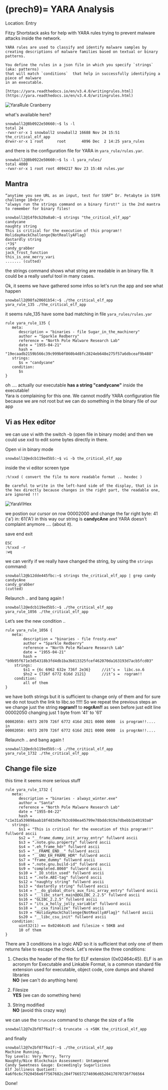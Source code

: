 (prech9)=
YARA Analysis
==================

Location: Entry

Fitzy Shortstack asks for help with YARA rules trying to prevent malware attacks inside the network.

```{note}
YARA rules are used to classify and identify malware samples by creating descriptions of malware families based on textual or binary patterns.

You define the rules in a json file in which you specify `strings` (aka: patterns)
that will match `conditions`  that help in successfully identifying a piece of malware
in an executable.

[https://yara.readthedocs.io/en/v3.4.0/writingrules.html](https://yara.readthedocs.io/en/v3.4.0/writingrules.html)
```

![YaraRule Cranberry](images/yara.png)

what's available here?
```
snowball2@8b0922e50660:~$ ls -l 
total 24
-rwxr-xr-x 1 snowball2 snowball2 16688 Nov 24 15:51 the_critical_elf_app
drwxr-xr-x 1 root      root       4096 Dec  2 14:25 yara_rules
```

and there is the configuration file for YARA in `yara_rule/rules.yar`.
```
snowball2@8b0922e50660:~$ ls -l yara_rules/ 
total 4000
-rwxr-xr-x 1 root root 4094217 Nov 23 15:48 rules.yar
```

## Mantra
```{admonition} Remember!
“anytime you see URL as an input, test for SSRF” Dr. Petabyte in SSFR challenge 10<br/> 
"always run the strings command on a binary first!" is the 2nd mantra to remember for binary files!
```

```
snowball2@14f0cb20a8a0:~$ strings "the_critical_elf_app" 
candycane
naughty string
This is critical for the execution of this program!!
HolidayHackChallenge{NotReallyAFlag}
dastardly string
:*3$"
candy_grabber
jack_frost_function
this_is_one_merry_vari
....... (cutted)
```
the strings command shows what string are readable in an binary file. It could be a really useful tool in many cases. 


Ok, it seems we have gathered some infos so let's run the app and see what happen
```
snowball2@98fa20601b54:~$ ./the_critical_elf_app 
yara_rule_135 ./the_critical_elf_app
```

it seems rule_135 have some bad matching in file `yara_rules/rules.yar` 
```
rule yara_rule_135 {
   meta:
      description = "binaries - file Sugar_in_the_machinery"
      author = "Sparkle Redberry"
      reference = "North Pole Malware Research Lab"
      date = "1955-04-21"
      hash = "19ecaadb2159b566c39c999b0f860b4d8fc2824eb648e275f57a6dbceaf9b488"
   strings:
      $s = "candycane"
   condition:
      $s
}
```

oh .... actually our executable **has a string "candycane"** inside the executable!  
Yara is complaining for this one. 
We cannot modify YARA configuration file because we are not root but we can do something in the binary file of our app

## Vi as Hex editor
we can use vi with the switch -b (open file in binary mode) and then we could use xxd to edit some bytes directly in there. 

Open vi in binary mode 
```
snowball2@edcb119ed5b5:~$ vi -b the_critical_elf_app
```

inside the vi editor screen type
```
:%!xxd ( convert the file to more readable format .. hexdec )
```
```{attention}
Be careful to write in the left-hand side of the display, that is in the hex directly because changes in the right part, the readable one, are ignored !!! 
```

![YaraViHex](images/yara-vi-hex.png)

we postion our cursor on row 00002000 and change the far right byte: 41 ('a') in: 61('A')
in this way our string is **candycAne** and YARA doesn't complaint anymore .... (about it).

save end exit
```
ESC
:%!xxd -r 
:wq
```

we can verify if we really have changed the string, by using the `strings` command: 
```
snowball2@b12dde445fbc:~$ strings the_critical_elf_app | grep candy
candycAne
candy_grabber
(cutted)
```

Relaunch .. and bang again !
```
snowball2@edcb119ed5b5:~$ ./the_critical_elf_app 
yara_rule_1056 ./the_critical_elf_app
```

Let’s see the new condition .. 

```
rule yara_rule_1056 {
   meta:
        description = "binaries - file frosty.exe"
        author = "Sparkle Redberry"
        reference = "North Pole Malware Research Lab"
        date = "1955-04-21"
        hash = "b9b95f671e3d54318b3fd4db1ba3b813325fcef462070da163193d7acb5fcd03"
    strings:
        $s1 = {6c 6962 632e 736f 2e36}     //it’s =  libc.so.6
        $hs2 = {726f 6772 616d 2121}       //it’s =  rogram!!
    condition:
        all of them
}
```
we have both strings but it is sufficient to change only of them and for sure we do not touch the link to libc.so !!!!!
So we repeat the previous steps an we change just the string **rogram!!** to **rogrAm!!** as seen before
just edit line 00002050 changing just 1 byte from '41' to '61'
```
00002050: 6973 2070 726f 6772 416d 2021 0000 0000  is program!!....
in
00002050: 6973 2070 726f 6772 616d 2021 0000 0000  is progrAm!!....
```

Relaunch .. and bang again !
```
snowball2@edcb119ed5b5:~$ ./the_critical_elf_app 
yara_rule_1732 ./the_critical_elf_app
```

## Change file size
this time it seems more serious stuff
```
rule yara_rule_1732 {
   meta:
      description = "binaries - alwayz_winter.exe"
      author = "Santa"
      reference = "North Pole Malware Research Lab"
      date = "1955-04-22"
      hash = "c1e31a539898aab18f483d9e7b3c698ea45799e78bddc919a7dbebb1b40193a8"
   strings:
      $s1 = "This is critical for the execution of this program!!" fullword ascii
      $s2 = "__frame_dummy_init_array_entry" fullword ascii
      $s3 = ".note.gnu.property" fullword ascii
      $s4 = ".eh_frame_hdr" fullword ascii
      $s5 = "__FRAME_END__" fullword ascii
      $s6 = "__GNU_EH_FRAME_HDR" fullword ascii
      $s7 = "frame_dummy" fullword ascii
      $s8 = ".note.gnu.build-id" fullword ascii
      $s9 = "completed.8060" fullword ascii
      $s10 = "_IO_stdin_used" fullword ascii
      $s11 = ".note.ABI-tag" fullword ascii
      $s12 = "naughty string" fullword ascii
      $s13 = "dastardly string" fullword ascii
      $s14 = "__do_global_dtors_aux_fini_array_entry" fullword ascii
      $s15 = "__libc_start_main@@GLIBC_2.2.5" fullword ascii
      $s16 = "GLIBC_2.2.5" fullword ascii
      $s17 = "its_a_holly_jolly_variable" fullword ascii
      $s18 = "__cxa_finalize" fullword ascii
      $s19 = "HolidayHackChallenge{NotReallyAFlag}" fullword ascii
      $s20 = "__libc_csu_init" fullword ascii
   condition:
      uint32(1) == 0x02464c45 and filesize < 50KB and
      10 of them
}
```

There are 3 conditions in a logic AND so it is sufficient that only one of them returns false to escape the check.
Let's review the three conditions: 

1. Checks the header of the file for ELF extension (0x02464c45). ELF is an acronym for Executable and Linkable Format, is a common standard file extension used for executable, 
object code, core dumps and shared libraries 
<br/>**NO** (we can't do anything here)

2. Filesize<br/> **YES** (we can do something here)

3. String modified <br/>**NO** (avoid this crazy way)

we can use the `truncate` command to change the size of a file
```
snowball2@7e2bf07f6a1f:~$ truncate -s +50K the_critical_elf_app 
```

and finally
```
snowball2@7e2bf07f6a1f:~$ ./the_critical_elf_app 
Machine Running.. 
Toy Levels: Very Merry, Terry
Naughty/Nice Blockchain Assessment: Untampered
Candy Sweetness Gauge: Exceedingly Sugarlicious
Elf Jolliness Quotient: 4a6f6c6c7920456e6f7567682c204f76657274696d6520417070726f766564
```


Done!

 
